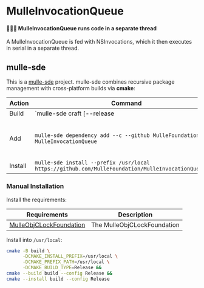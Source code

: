 # MulleInvocationQueue

#### 🚶🚶🚶 MulleInvocationQueue runs code in a separate thread

A MulleInvocationQueue is fed with NSInvocations, which it then executes in
serial in a separate thread.



## mulle-sde

This is a [mulle-sde](//github.com/mulle-sde) project. mulle-sde combines
recursive package management with cross-platform builds via **cmake**:

| Action  | Command                               | Description               |
|---------|---------------------------------------|---------------------------|
| Build   | `mulle-sde craft [--release|--debug]` | Builds into local `kitchen` folder |
| Add     | `mulle-sde dependency add --c --github MulleFoundation MulleInvocationQueue` | Add MulleInvocationQueue> to another mulle-sde project as a dependency |
| Install | `mulle-sde install --prefix /usr/local https://github.com/MulleFoundation/MulleInvocationQueue.git` | Like `make install` |


### Manual Installation


Install the requirements:

| Requirements                                      | Description             |
|---------------------------------------------------|-------------------------|
| [MulleObjCLockFoundation](//github.com/MulleFoundation/MulleObjCLockFoundation) | The MulleObjCLockFoundation       |


Install into `/usr/local`:

``` sh
cmake -B build \
      -DCMAKE_INSTALL_PREFIX=/usr/local \
      -DCMAKE_PREFIX_PATH=/usr/local \
      -DCMAKE_BUILD_TYPE=Release &&
cmake --build build --config Release &&
cmake --install build --config Release
```


<!--
extension : mulle-sde/sde
directory : demo/library
template  : .../README.md
Suppress this comment with `export MULLE_SDE_GENERATE_FILE_COMMENTS=NO`
-->
